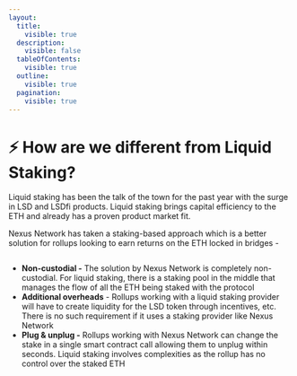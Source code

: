 ```yaml
---
layout:
  title:
    visible: true
  description:
    visible: false
  tableOfContents:
    visible: true
  outline:
    visible: true
  pagination:
    visible: true
---
```


# ⚡ How are we different from Liquid Staking?

Liquid staking has been the talk of the town for the past year with the surge in LSD and LSDfi products. Liquid staking brings capital efficiency to the ETH and already has a proven product market fit.&#x20;

Nexus Network has taken a staking-based approach which is a better solution for rollups looking to earn returns on the ETH locked in bridges -

<figure><img src="../.gitbook/assets/Screenshot 2024-06-24 at 12.25.13 AM.png" alt=""><figcaption></figcaption></figure>

* **Non-custodial -** The solution by Nexus Network is completely non-custodial. For liquid staking, there is a staking pool in the middle that manages the flow of all the ETH being staked with the protocol
* **Additional overheads** - Rollups working with a liquid staking provider will have to create liquidity for the LSD token through incentives, etc. There is no such requirement if it uses a staking provider like Nexus Network
* **Plug & unplug -** Rollups working with Nexus Network can change the stake in a single smart contract call allowing them to unplug within seconds. Liquid staking involves complexities as the rollup has no control over the staked ETH
